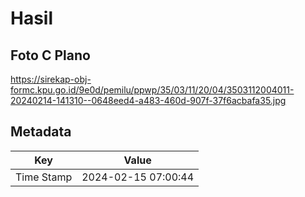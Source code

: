 # Hasil

## Foto C Plano

https://sirekap-obj-formc.kpu.go.id/9e0d/pemilu/ppwp/35/03/11/20/04/3503112004011-20240214-141310--0648eed4-a483-460d-907f-37f6acbafa35.jpg


## Metadata

| Key        | Value               |
| ---------- | ------------------- |
| Time Stamp | 2024-02-15 07:00:44 |



